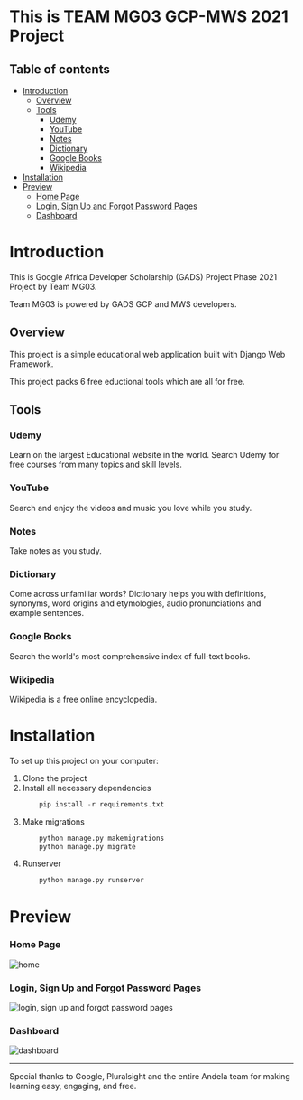 # This is TEAM MG03 GCP-MWS 2021 Project

## Table of contents
- [Introduction](#introduction)
  * [Overview](#overview)
  * [Tools](#tools)
    + [Udemy](#udemy)
    + [YouTube](#youtube)
    + [Notes](#notes)
    + [Dictionary](#dictionary)
    + [Google Books](#google-books)
    + [Wikipedia](#wikipedia)
- [Installation](#installation)
- [Preview](#preview)
    + [Home Page](#home-page)
    + [Login, Sign Up and Forgot Password Pages](#login-sign-up-and-forgot-password-pages)
    + [Dashboard](#dashboard)

# Introduction

This is Google Africa Developer Scholarship (GADS) Project Phase 2021 Project by Team MG03.

Team MG03 is powered by GADS GCP and MWS developers.

## Overview

This project is a simple educational web application built with Django Web Framework.

This project packs 6 free eductional tools which are all for free.

## Tools

### Udemy
Learn on the largest Educational website in the world. Search Udemy for free courses from many topics and skill levels.

### YouTube
Search and enjoy the videos and music you love while you study.

### Notes
Take notes as you study.

### Dictionary
Come across unfamiliar words? Dictionary helps you with definitions, synonyms, word origins and etymologies, audio pronunciations and example sentences.

### Google Books
Search the world's most comprehensive index of full-text books.

### Wikipedia
Wikipedia is a free online encyclopedia.

# Installation

To set up this project on your computer:
1. Clone the project
2. Install all necessary dependencies
    ```python
        pip install -r requirements.txt
    ```
3. Make migrations
    ```python
        python manage.py makemigrations
        python manage.py migrate
    ```
4. Runserver
    ```python
        python manage.py runserver
    ```

# Preview
### Home Page
![home](https://i.imgur.com/UHIjUbp.jpg)

### Login, Sign Up and Forgot Password Pages
![login, sign up and forgot password pages](https://i.imgur.com/O4Lk0rT.jpg)

### Dashboard
![dashboard](https://i.imgur.com/M5hXWiz.jpg)

---
Special thanks to Google, Pluralsight and the entire Andela team for making learning easy, engaging, and free.